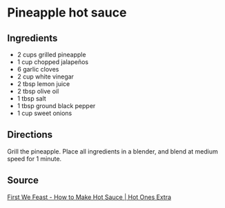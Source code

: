 # Pineapple hot sauce

## Ingredients
- 2 cups grilled pineapple
- 1 cup chopped jalapeños
- 6 garlic cloves
- 2 cup white vinegar
- 2 tbsp lemon juice
- 2 tbsp olive oil
- 1 tbsp salt
- 1 tbsp ground black pepper
- 1 cup sweet onions


## Directions
Grill the pineapple.
Place all ingredients in a blender, and blend at medium speed for 1 minute.

## Source
[First We Feast - How to Make Hot Sauce | Hot Ones Extra](https://www.youtube.com/watch?v=rACiVUJW0mc)
